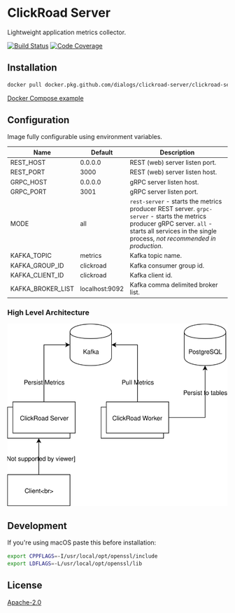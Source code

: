 # ClickRoad Server

Lightweight application metrics collector.

[![Build Status](https://img.shields.io/circleci/build/github/dialogs/clickroad-server/master.svg)](https://circleci.com/gh/dialogs/clickroad-server)
[![Code Coverage](https://codecov.io/gh/dialogs/clickroad-server/branch/master/graph/badge.svg)](https://codecov.io/gh/dialogs/clickroad-server)

## Installation

```bash
docker pull docker.pkg.github.com/dialogs/clickroad-server/clickroad-server:latest
```

[Docker Compose example](example/docker-compose.yml)

## Configuration

Image fully configurable using environment variables.

| Name              | Default        | Description                                                                                                                                                                                           |
| ----------------- | -------------- | ----------------------------------------------------------------------------------------------------------------------------------------------------------------------------------------------------- |
| REST_HOST         | 0.0.0.0        | REST (web) server listen port.                                                                                                                                                                        |
| REST_PORT         | 3000           | REST (web) server listen host.                                                                                                                                                                        |
| GRPC_HOST         | 0.0.0.0        | gRPC server listen host.                                                                                                                                                                              |
| GRPC_PORT         | 3001           | gRPC server listen port.                                                                                                                                                                              |
| MODE              | all           | `rest-server` - starts the metrics producer REST server. `grpc-server` - starts the metrics producer gRPC server. `all` - starts all services in the single process, _not recommended in production_. |
| KAFKA_TOPIC       | metrics        | Kafka topic name.                                                                                                                                                                                     |
| KAFKA_GROUP_ID    | clickroad      | Kafka consumer group id.                                                                                                                                                                              |
| KAFKA_CLIENT_ID   | clickroad      | Kafka client id.                                                                                                                                                                                      |
| KAFKA_BROKER_LIST | localhost:9092 | Kafka comma delimited broker list.                                                                                                                                                                    |

### High Level Architecture

![High Level Architecture](docs/HLA.svg)

## Development

If you're using macOS paste this before installation:

```bash
export CPPFLAGS=-I/usr/local/opt/openssl/include
export LDFLAGS=-L/usr/local/opt/openssl/lib
```

## License

[Apache-2.0](LICENSE)
